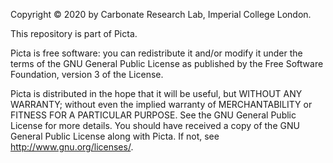 Copyright © 2020 by Carbonate Research Lab, Imperial College London.

This repository is part of Picta.

Picta is free software: you can redistribute it and/or modify it under the terms of the GNU General Public License as published by the Free Software Foundation, version 3 of the License.

Picta is distributed in the hope that it will be useful, but WITHOUT ANY WARRANTY; without even the implied warranty of MERCHANTABILITY or FITNESS FOR A PARTICULAR PURPOSE. See the GNU General Public License for more details. You should have received a copy of the GNU General Public License along with Picta. If not, see <http://www.gnu.org/licenses/>.

